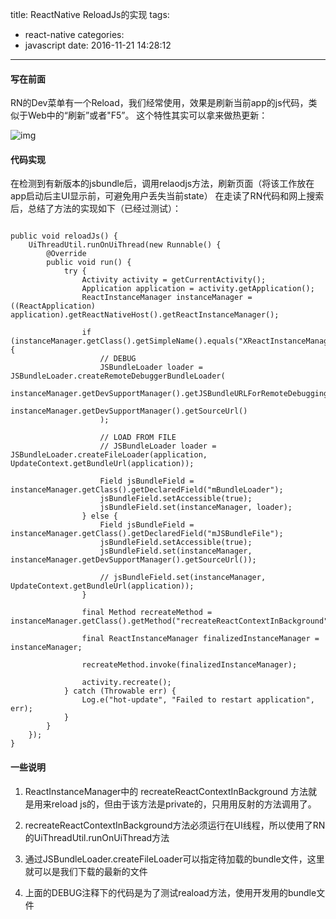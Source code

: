title: ReactNative ReloadJs的实现
tags:
  - react-native
categories:
  - javascript
date: 2016-11-21 14:28:12
---

#### 写在前面

RN的Dev菜单有一个Reload，我们经常使用，效果是刷新当前app的js代码，类似于Web中的“刷新”或者"F5”。
这个特性其实可以拿来做热更新：

![img](http://7xl2vf.com1.z0.glb.clouddn.com//blog/reload-update.png)

<!--more-->

#### 代码实现

在检测到有新版本的jsbundle后，调用relaodjs方法，刷新页面（将该工作放在app启动后主UI显示前，可避免用户丢失当前state）
在走读了RN代码和网上搜索后，总结了方法的实现如下（已经过测试）：
```

public void reloadJs() {
    UiThreadUtil.runOnUiThread(new Runnable() {
        @Override
        public void run() {
            try {
                Activity activity = getCurrentActivity();
                Application application = activity.getApplication();
                ReactInstanceManager instanceManager = ((ReactApplication) application).getReactNativeHost().getReactInstanceManager();
 
                if (instanceManager.getClass().getSimpleName().equals("XReactInstanceManagerImpl")) {
                    // DEBUG
                    JSBundleLoader loader = JSBundleLoader.createRemoteDebuggerBundleLoader(
                            instanceManager.getDevSupportManager().getJSBundleURLForRemoteDebugging(),
                            instanceManager.getDevSupportManager().getSourceUrl()
                    );
 
                    // LOAD FROM FILE
                    // JSBundleLoader loader = JSBundleLoader.createFileLoader(application, UpdateContext.getBundleUrl(application));
 
                    Field jsBundleField = instanceManager.getClass().getDeclaredField("mBundleLoader");
                    jsBundleField.setAccessible(true);
                    jsBundleField.set(instanceManager, loader);
                } else {
                    Field jsBundleField = instanceManager.getClass().getDeclaredField("mJSBundleFile");
                    jsBundleField.setAccessible(true);
                    jsBundleField.set(instanceManager, instanceManager.getDevSupportManager().getSourceUrl());
 
                    // jsBundleField.set(instanceManager, UpdateContext.getBundleUrl(application));
                }
 
                final Method recreateMethod = instanceManager.getClass().getMethod("recreateReactContextInBackground");
 
                final ReactInstanceManager finalizedInstanceManager = instanceManager;
 
                recreateMethod.invoke(finalizedInstanceManager);
 
                activity.recreate();
            } catch (Throwable err) {
                Log.e("hot-update", "Failed to restart application", err);
            }
        }
    });
}
```

#### 一些说明

1. ReactInstanceManager中的 recreateReactContextInBackground 方法就是用来reload js的，但由于该方法是private的，只用用反射的方法调用了。

2. recreateReactContextInBackground方法必须运行在UI线程，所以使用了RN的UiThreadUtil.runOnUiThread方法

3. 通过JSBundleLoader.createFileLoader可以指定待加载的bundle文件，这里就可以是我们下载的最新的文件

4. 上面的DEBUG注释下的代码是为了测试reaload方法，使用开发用的bundle文件